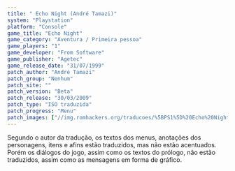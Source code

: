 ```yaml
---
title: " Echo Night (André Tamazi)"
system: "Playstation"
platform: "Console"
game_title: "Echo Night"
game_category: "Aventura / Primeira pessoa"
game_players: "1"
game_developer: "From Software"
game_publisher: "Agetec"
game_release_date: "31/07/1999"
patch_author: "André Tamazi"
patch_group: "Nenhum"
patch_site: ""
patch_version: "Beta"
patch_release: "30/03/2009"
patch_type: "ISO traduzida"
patch_progress: "Menu"
patch_images: ["//img.romhackers.org/traducoes/%5BPS1%5D%20Echo%20Night%20-%20Andr%C3%A9%20Tamazi%20-%201.jpg","//img.romhackers.org/traducoes/%5BPS1%5D%20Echo%20Night%20-%20Andr%C3%A9%20Tamazi%20-%202.jpg","//img.romhackers.org/traducoes/%5BPS1%5D%20Echo%20Night%20-%20Andr%C3%A9%20Tamazi%20-%203.jpg"]
---
```

Segundo o autor da tradução, os textos dos menus, anotações dos personagens, itens e afins estão traduzidos, mas não estão acentuados. Porém os diálogos do jogo, assim como os textos do prólogo, não estão traduzidos, assim como as mensagens em forma de gráfico.